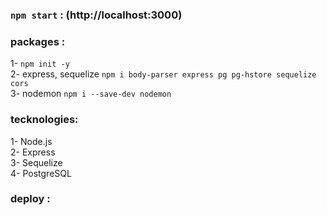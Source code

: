 ### `npm start` : (http://localhost:3000)

### packages :

1- `npm init -y` <br />
2- express, sequelize `npm i body-parser express pg pg-hstore sequelize cors` <br />
3- nodemon `npm i --save-dev nodemon`<br />

### tecknologies:

1- Node.js<br />
2- Express<br />
3- Sequelize<br />
4- PostgreSQL<br />

### deploy :
